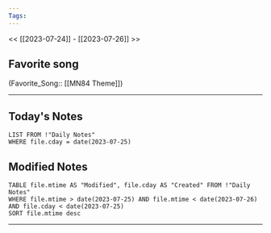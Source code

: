 ```yaml
---
Tags:
---
```

<< [[2023-07-24]] - [[2023-07-26]] >>
## Favorite song
(Favorite_Song:: [[MN84 Theme]])

___
## Today's Notes
```dataview
LIST FROM !"Daily Notes"
WHERE file.cday = date(2023-07-25)
```
## Modified Notes
```dataview
TABLE file.mtime AS "Modified", file.cday AS "Created" FROM !"Daily Notes" 
WHERE file.mtime > date(2023-07-25) AND file.mtime < date(2023-07-26) AND file.cday < date(2023-07-25)
SORT file.mtime desc
```
___
